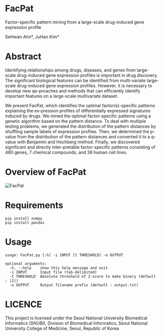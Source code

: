 # FacPat

Factor-specific pattern mining from a large-scale drug-induced gene expression profile

SeHwan Ahn*, JuHan Kim*

# Abstract
Identifying relationships among drugs, diseases, and genes from large-scale drug-induced gene expression profiles is important in drug discovery. The significant biological features can be identified from multi-variate large-scale drug-induced gene expression profiles. However, it is necessary to develop new ap-proaches and methods that can efficiently identify important features on a large-scale multivariate dataset.

We present FacPat, which identifies the optimal factor(s)-specific patterns explaining the ex-pression profiles of differentially expressed signatures induced by drugs. We mined the optimal factor-specific patterns using a genetic algorithm based on the pattern distance. To deal with multiple testing problems, we generated the distribution of the pattern distances by shuffling sample labels of expression profiles. Then, we determined the p-value from the distribution of the pattern distances and converted it to a q-value with Benjamini and Hochberg method. Finally, we discovered significant and directly inter-pretable factor-specific patterns consisting of 480 genes, 7 chemical compounds, and 38 human cell lines.

# Overview of FacPat

![FacPat](https://user-images.githubusercontent.com/111483980/187581224-7d117df9-2a65-40d2-a54d-8cb075170eb7.png)


# Requirements
~~~shell
pip install numpy
pip install pandas
~~~

# Usage
~~~shell
usage: FacPat.py [-h] -i INPUT [t THRESHOLD] -o OUTPUT

optional arguments:
  -h, --help    show this help message and exit
  -i INPUT      Input file (tab-delimited)
  -t THRESHOLD  Absolute threshold of Z-score to make binary (default : |2|)
  -o OUTPUT     Output filename prefix (default : output.txt)
~~~

# LICENCE
This project is licensed under the Seoul National University Biomedical Informatics (SNUBI), Division of Biomedical Informatics, Seoul National University College of Medicine, Seoul, Republic of Korea
